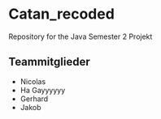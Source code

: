 # **Catan_recoded**

Repository for the Java Semester 2 Projekt

## Teammitglieder

- Nicolas
- Ha Gayyyyyy
- Gerhard
- Jakob
